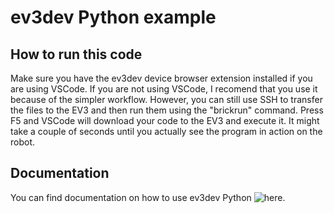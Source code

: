 # ev3dev Python example
## How to run this code
Make sure you have the ev3dev device browser extension installed if you are using VSCode. If you are not using VSCode, I recomend that you use it because of the simpler workflow. However, you can still use SSH to transfer the files to the EV3 and then run them using the "brickrun" command.
Press F5 and VSCode will download your code to the EV3 and execute it. It might take a couple of seconds until you actually see the program in action on the robot.
## Documentation
You can find documentation on how to use ev3dev Python ![here]("https://ev3dev-lang.readthedocs.io/projects/python-ev3dev/en/ev3dev-stretch/spec.html").
